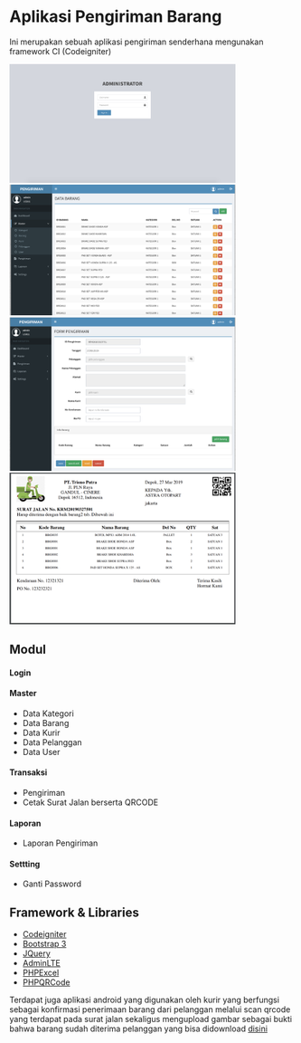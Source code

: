 # Aplikasi Pengiriman Barang

Ini merupakan sebuah aplikasi pengiriman senderhana mengunakan framework CI (Codeigniter)

<img src="page1.png" width="400" alt="pengiriman"></a>
<img src="page2.png" width="400" alt="pengiriman"></a>
<br>
<img src="page3.png" width="400" alt="pengiriman"></a>
<img src="page4.png" width="400" alt="pengiriman"></a>

## Modul
#### Login
#### Master
* Data Kategori
* Data Barang
* Data Kurir
* Data Pelanggan
* Data User
#### Transaksi
* Pengiriman
* Cetak Surat Jalan berserta QRCODE
#### Laporan
* Laporan Pengiriman
#### Settting
* Ganti Password

## Framework & Libraries
- [Codeigniter](https://codeigniter.com)
- [Bootstrap 3](https://getbootstrap.com/docs/3.3/)
- [JQuery](https://jquery.com)
- [AdminLTE](https://adminlte.io)
- [PHPExcel](https://github.com/PHPOffice/PHPExcel)
- [PHPQRCode](http://phpqrcode.sourceforge.net)

Terdapat juga aplikasi android yang digunakan oleh kurir yang berfungsi sebagai konfirmasi penerimaan barang dari pelanggan melalui scan qrcode yang terdapat pada surat jalan sekaligus mengupload gambar sebagai bukti bahwa barang sudah diterima pelanggan yang bisa didownload [disini](https://github.com/trionoputra/android-aplikasi-penerimaan-barang)
